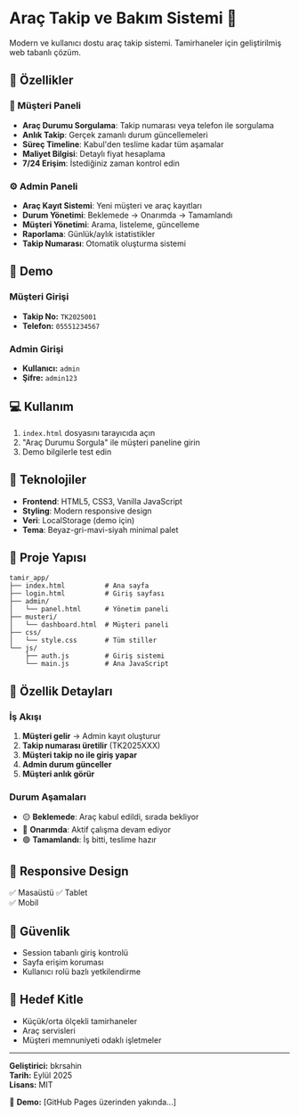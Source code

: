# Araç Takip ve Bakım Sistemi 🚗

Modern ve kullanıcı dostu araç takip sistemi. Tamirhaneler için geliştirilmiş web tabanlı çözüm.

## 🎯 Özellikler

### 👤 Müşteri Paneli
- **Araç Durumu Sorgulama**: Takip numarası veya telefon ile sorgulama
- **Anlık Takip**: Gerçek zamanlı durum güncellemeleri
- **Süreç Timeline**: Kabul'den teslime kadar tüm aşamalar
- **Maliyet Bilgisi**: Detaylı fiyat hesaplama
- **7/24 Erişim**: İstediğiniz zaman kontrol edin

### ⚙️ Admin Paneli
- **Araç Kayıt Sistemi**: Yeni müşteri ve araç kayıtları
- **Durum Yönetimi**: Beklemede → Onarımda → Tamamlandı
- **Müşteri Yönetimi**: Arama, listeleme, güncelleme
- **Raporlama**: Günlük/aylık istatistikler
- **Takip Numarası**: Otomatik oluşturma sistemi

## 🚀 Demo

### Müşteri Girişi
- **Takip No:** `TK2025001`
- **Telefon:** `05551234567`

### Admin Girişi
- **Kullanıcı:** `admin`
- **Şifre:** `admin123`

## 💻 Kullanım

1. `index.html` dosyasını tarayıcıda açın
2. "Araç Durumu Sorgula" ile müşteri paneline girin
3. Demo bilgilerle test edin

## 🎨 Teknolojiler

- **Frontend**: HTML5, CSS3, Vanilla JavaScript
- **Styling**: Modern responsive design
- **Veri**: LocalStorage (demo için)
- **Tema**: Beyaz-gri-mavi-siyah minimal palet

## 📁 Proje Yapısı

```
tamir_app/
├── index.html          # Ana sayfa
├── login.html          # Giriş sayfası
├── admin/
│   └── panel.html      # Yönetim paneli
├── musteri/
│   └── dashboard.html  # Müşteri paneli
├── css/
│   └── style.css       # Tüm stiller
└── js/
    ├── auth.js         # Giriş sistemi
    └── main.js         # Ana JavaScript
```

## 🔧 Özellik Detayları

### İş Akışı
1. **Müşteri gelir** → Admin kayıt oluşturur
2. **Takip numarası üretilir** (TK2025XXX)
3. **Müşteri takip no ile giriş yapar**
4. **Admin durum günceller**
5. **Müşteri anlık görür**

### Durum Aşamaları
- 🟡 **Beklemede**: Araç kabul edildi, sırada bekliyor
- 🔵 **Onarımda**: Aktif çalışma devam ediyor
- 🟢 **Tamamlandı**: İş bitti, teslime hazır

## 📱 Responsive Design

✅ Masaüstü
✅ Tablet  
✅ Mobil

## 🔐 Güvenlik

- Session tabanlı giriş kontrolü
- Sayfa erişim koruması
- Kullanıcı rolü bazlı yetkilendirme

## 🎯 Hedef Kitle

- Küçük/orta ölçekli tamirhaneler
- Araç servisleri
- Müşteri memnuniyeti odaklı işletmeler

---

**Geliştirici:** bkrsahin  
**Tarih:** Eylül 2025  
**Lisans:** MIT

🔗 **Demo:** [GitHub Pages üzerinden yakında...]
